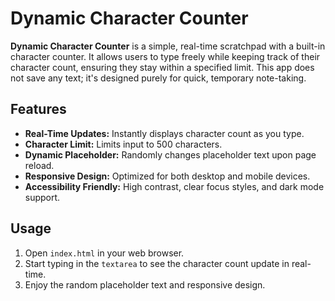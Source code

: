 # Dynamic Character Counter

**Dynamic Character Counter** is a simple, real-time scratchpad with a built-in character counter. It allows users to type freely while keeping track of their character count, ensuring they stay within a specified limit. This app does not save any text; it's designed purely for quick, temporary note-taking.

## Features

- **Real-Time Updates:** Instantly displays character count as you type.
- **Character Limit:** Limits input to 500 characters.
- **Dynamic Placeholder:** Randomly changes placeholder text upon page reload.
- **Responsive Design:** Optimized for both desktop and mobile devices.
- **Accessibility Friendly:** High contrast, clear focus styles, and dark mode support.

## Usage

1. Open `index.html` in your web browser.
2. Start typing in the `textarea` to see the character count update in real-time.
3. Enjoy the random placeholder text and responsive design.
